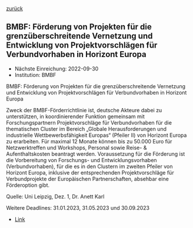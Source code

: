 [zurück](/funding/)

## BMBF: Förderung von Projekten für die grenzüberschreitende Vernetzung und Entwicklung von Projektvorschlägen für Verbundvorhaben in Horizont Europa

* Nächste Einreichung: 2022-09-30
* Institution: BMBF

BMBF: Förderung von Projekten für die grenzüberschreitende Vernetzung und Entwicklung von Projektvorschlägen für Verbundvorhaben in Horizont Europa

Zweck der BMBF-Förderrichtlinie ist, deutsche Akteure dabei zu unterstützen, in koordinierender Funktion gemeinsam mit Forschungspartnern Projektvorschläge für Verbundvorhaben für die thematischen Cluster im Bereich „Globale Herausforderungen und industrielle Wettbewerbsfähigkeit Europas“ (Pfeiler II) von Horizont Europa zu erarbeiten. Für maximal 12 Monate können bis zu 50.000 Euro für Netzwerktreffen und Workshops, Personal sowie Reise- & Aufenthaltskosten beantragt werden. Voraussetzung für die Förderung ist die Vorbereitung von Forschungs- und Entwicklungsvorhaben (Verbundvorhaben), für die es in den Clustern im zweiten Pfeiler von Horizont Europa, inklusive der entsprechenden Projektvorschläge für Verbundprojekte der Europäischen Partnerschaften, absehbar eine Förderoption gibt.

Quelle: Uni Leipzig, Dez. 1, Dr. Anett Karl

Weitere Deadlines: 31.01.2023, 31.05.2023 und 30.09.2023

* [Link](https://www.bmbf.de/bmbf/shareddocs/bekanntmachungen/de/2021/04/3534_bekanntmachung)